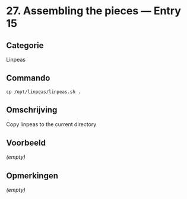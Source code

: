 # 27. Assembling the pieces — Entry 15

## Categorie

Linpeas

## Commando

```
cp /opt/linpeas/linpeas.sh .
```

## Omschrijving

Copy linpeas to the current directory

## Voorbeeld

_(empty)_

## Opmerkingen

_(empty)_

